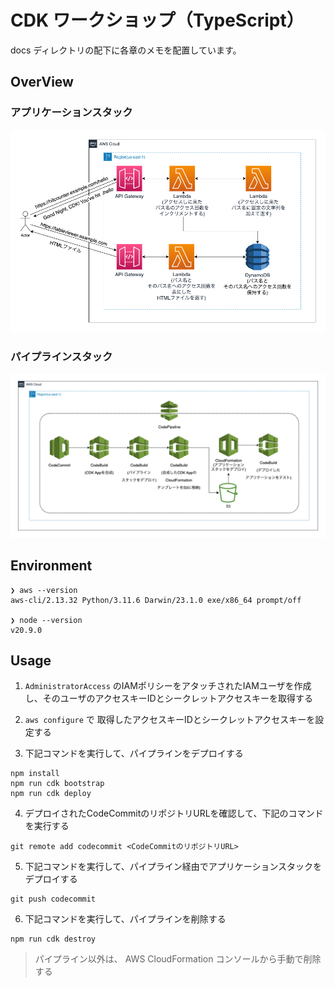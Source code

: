 # CDK ワークショップ（TypeScript）

docs ディレクトリの配下に各章のメモを配置しています。

## OverView

### アプリケーションスタック
![docs/images/application.png](docs/images/application.png)

### パイプラインスタック
![docs/images/pipeline.png](docs/images/pipeline.png)

## Environment

```shell
❯ aws --version
aws-cli/2.13.32 Python/3.11.6 Darwin/23.1.0 exe/x86_64 prompt/off

❯ node --version
v20.9.0
```

## Usage

1. `AdministratorAccess` のIAMポリシーをアタッチされたIAMユーザを作成し、そのユーザのアクセスキーIDとシークレットアクセスキーを取得する

2. `aws configure` で 取得したアクセスキーIDとシークレットアクセスキーを設定する

3. 下記コマンドを実行して、パイプラインをデプロイする

```shell
npm install
npm run cdk bootstrap
npm run cdk deploy
```

4. デプロイされたCodeCommitのリポジトリURLを確認して、下記のコマンドを実行する

```shell
git remote add codecommit <CodeCommitのリポジトリURL>
```

5. 下記コマンドを実行して、パイプライン経由でアプリケーションスタックをデプロイする

```shell
git push codecommit
```

6. 下記コマンドを実行して、パイプラインを削除する

```shell
npm run cdk destroy
```

> パイプライン以外は、 AWS CloudFormation コンソールから手動で削除する
